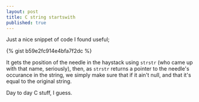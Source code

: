 ```yaml
---
layout: post
title: C string startswith
published: true
---
```


Just a nice snippet of code I found useful;

{% gist b59e2fc914e4bfa7f2dc %} 

It gets the position of the needle in the haystack using `strstr` (who came up
with that name, seriously), then, as `strstr` returns a pointer to the
needle's occurance in the string, we simply make sure that if it ain't null,
and that it's equal to the original string.

Day to day C stuff, I guess.

